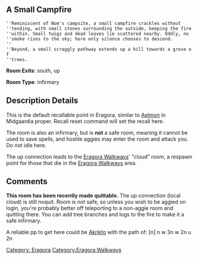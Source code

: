 ## A Small Campfire

`''Reminiscent of Nom's campsite, a small campfire crackles without`  
`''tending, with small stones surrounding the outside, keeping the fire`  
`''within. Small twigs and dead leaves lie scattered nearby. Oddly, no`  
`''smoke rises to the sky; here only silence chooses to descend.`  
`''`  
`''Beyond, a small scraggly pathway extends up a hill towards a grove of`  
`''trees.`

**Room Exits**: south, up

**Room Type**: infirmary

## Description Details

This is the default recallable point in Eragora, similar to
[Aelmon](Aelmon "wikilink") in Midgaardia proper. Recall reset command
will set the recall here.

The room is also an infirmary, but is **not** a safe room, meaning it
cannot be used to save spells, and hostile aggies may enter the room and
attack you. Do not idle here.

The up connection leads to the [Eragora
Walkways](:Category:Eragora_Walkways.md "wikilink")' "cloud" room, a
respawn point for those that die in the [Eragora
Walkways](:Category:Eragora_Walkways.md "wikilink") area.

## Comments

**This room has been recently made quittable.** The up connection (local
cloud) is still noquit. Room is not safe, so unless you wish to be
aggied on login, you're probably better off teleporting to a non-aggie
room and quitting there. You can add tree branches and logs to the fire
to make it a safe infirmary.

A reliable pp to get here could be [Akrikto](Akrikto "wikilink") with
the path of: \[n\] n w 3n w 2n u 2n

[Category: Eragora](Category:_Eragora "wikilink") [Category:Eragora
Walkways](Category:Eragora_Walkways "wikilink")
